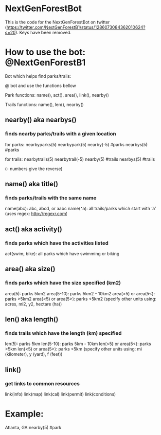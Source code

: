 # NextGenForestBot

This is the code for the NextGenForestBot on twitter (https://twitter.com/NextGenForestB1/status/1286073084362010624?s=20).
Keys have been removed.

# How to use the bot: @NextGenForestB1

Bot which helps find parks/trails:

@ bot and use the functions bellow

Park functions: name(),  act(), area(), link(), nearby()

Trails functions: name(),  len(), nearby()


## nearby() aka nearbys()
### finds nearby parks/trails with a given location

for parks:
nearbyparks(5)
nearbypark(5)
nearby(-5) #parks
nearbys(5) #parks

for trails:
nearbytrails(5)
nearbytrail(-5)
nearby(5) #trails
nearbys(5) #trails

(- numbers give the reverse)

## name() aka title()
### finds parks/trails with the same name

name(abc): abc, abcd, or aabc
name(^a): all trails/parks which start with ‘a’ (uses regex: http://regexr.com)

## act() aka activity()
### finds parks which have the activities listed

act(swim, bike): all parks which have swimming or biking

## area() aka size()
### finds parks which have the size specified (km2)

area(5): parks 5km2
area(5-10): parks 5km2 - 10km2
area(>5) or area(5<): parks >5km2
area(<5) or area(5>): parks <5km2
(specify other units using: acres, mi2, y2, hectare (ha))

## len() aka length()
### finds trails which have the length (km) specified

len(5): parks 5km
len(5-10): parks 5km - 10km
len(>5) or area(5<): parks >5km
len(<5) or area(5>): parks <5km
(specify other units using: mi (kilometer), y (yard), f (feet))

## link()
### get links to common resources

link(info)
link(map)
link(cal)
link(permit)
link(conditions)

# Example:
Atlanta, GA nearby(5) #park

